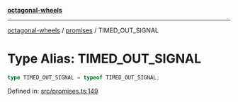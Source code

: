 [**octagonal-wheels**](../../README.md)

***

[octagonal-wheels](../../modules.md) / [promises](../README.md) / TIMED\_OUT\_SIGNAL

# Type Alias: TIMED\_OUT\_SIGNAL

```ts
type TIMED_OUT_SIGNAL = typeof TIMED_OUT_SIGNAL;
```

Defined in: [src/promises.ts:149](https://github.com/vrtmrz/octagonal-wheels/blob/main/src/promises.ts#L149)
